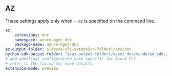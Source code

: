 ## AZ

These settings apply only when `--az` is specified on the command line.

``` yaml $(az) && $(target-mode) != 'core'
az:
    extensions: dnc
    namespace: azure.mgmt.dnc
    package-name: azure-mgmt-dnc
az-output-folder: $(azure-cli-extension-folder)/src/dnc
python-sdk-output-folder: "$(az-output-folder)/azext_dnc/vendored_sdks/dnc"
# add additinal configuration here specific for Azure CLI
# refer to the faq.md for more details
extension-mode: preview
```